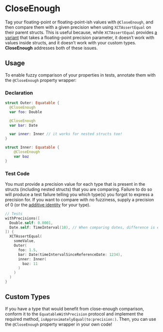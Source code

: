 # CloseEnough

Tag your floating-point or floating-point-ish values with `@CloseEnough`, and then compare them with a given precision when using `XCTAssertEqual` on their parent structs. This is useful because, while `XCTAssertEqual` provides [a variant](https://developer.apple.com/documentation/xctest/2919914-xctassertequal) that takes a floating-point precision parameter, it doesn’t work with values inside structs, and it doesn’t work with your custom types. **CloseEnough** addresses both of these issues.

## Usage

To enable fuzzy comparison of your properties in tests, annotate them with the `@CloseEnough` property wrapper:

### Declaration

```swift
struct Outer: Equatable {
  @CloseEnough
  var foo: Double

  @CloseEnough
  var bar: Date

  var inner: Inner // it works for nested structs too!
}

struct Inner: Equatable {
    @CloseEnough
    var baz
}
```

### Test Code

You must provide a precision value for each type that is present in the structs (including nested structs) that you are comparing. Failure to do so will produce a test failure telling you which type(s) you forgot to express a precision for. If you want to compare with no fuzziness, supply a precision of 0 (or the [additive identity](https://en.wikipedia.org/wiki/Additive_identity) for your type).

```swift
// Tests
withPrecisions([
  Double.self: 0.0001,
  Date.self: TimeInterval(10), // When comparing dates, difference is expressed as a time interval
]) {
  XCTAssertEqual(
    someValue,
    Outer(
      foo: 1.5,
      bar: Date(timeIntervalSinceReferenceDate: 1234),
      inner: Inner(
        baz: 11
      )
    )
  )
}
```

## Custom Types

If you have a type that would benefit from close-enough comparison, conform it to the `EquatableWithPrecision` protocol and implement the required method, `isApproximatelyEqual(to:precision:)`. Then, you can use the `@CloseEnough` property wrapper in your own code!
